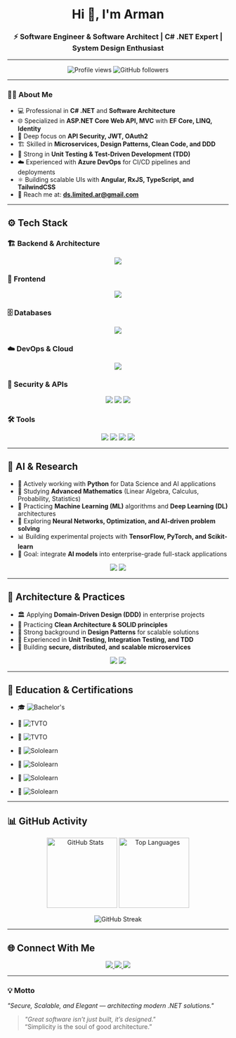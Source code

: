 <!-- Profile README -->

<h1 align="center">Hi 👋, I'm Arman</h1>
<h3 align="center">⚡ Software Engineer & Software Architect | C# .NET Expert | System Design Enthusiast</h3>

---

<p align="center">
  <img src="https://komarev.com/ghpvc/?username=ds-index&label=Profile%20Views&color=0e75b6&style=flat" alt="Profile views" />
  <img src="https://img.shields.io/github/followers/ds-index?label=Followers&style=social" alt="GitHub followers"/>
</p>

---

### 🧑‍💻 About Me
- 💻 Professional in **C# .NET** and **Software Architecture**  
- 🌐 Specialized in **ASP.NET Core Web API, MVC** with **EF Core, LINQ, Identity**  
- 🔐 Deep focus on **API Security, JWT, OAuth2**  
- 🏗️ Skilled in **Microservices, Design Patterns, Clean Code, and DDD**  
- 🧪 Strong in **Unit Testing & Test-Driven Development (TDD)**  
- ☁️ Experienced with **Azure DevOps** for CI/CD pipelines and deployments  
- ⚛️ Building scalable UIs with **Angular, RxJS, TypeScript, and TailwindCSS**  
- 📧 Reach me at: **ds.limited.ar@gmail.com**  

---

## ⚙️ Tech Stack

### 🏗️ Backend & Architecture  
<p align="center">
  <img src="https://skillicons.dev/icons?i=dotnet,cs" />
</p>

### 🎨 Frontend  
<p align="center">
  <img src="https://skillicons.dev/icons?i=angular,ts,rxjs,tailwind" />
</p>

### 🗄️ Databases  
<p align="center">
  <img src="https://skillicons.dev/icons?i=sqlserver,mongodb" />
</p>

### ☁️ DevOps & Cloud  
<p align="center">
  <img src="https://skillicons.dev/icons?i=azure,githubactions,docker" />
</p>

### 🔐 Security & APIs  
<p align="center">
  <img src="https://img.shields.io/badge/API%20Security-0A0A0A?style=for-the-badge&logo=swagger&logoColor=white"/>
  <img src="https://img.shields.io/badge/JWT-000000?style=for-the-badge&logo=jsonwebtokens&logoColor=white"/>
  <img src="https://img.shields.io/badge/OAuth2-4285F4?style=for-the-badge&logo=google&logoColor=white"/>
</p>

### 🛠️ Tools  
<p align="center">
  <img src="https://skillicons.dev/icons?i=git,github,visualstudio" />
  <img src="https://img.shields.io/badge/Postman-FF6C37?style=for-the-badge&logo=postman&logoColor=white"/>
  <img src="https://img.shields.io/badge/Swagger-85EA2D?style=for-the-badge&logo=swagger&logoColor=black"/>
  <img src="https://img.shields.io/badge/SSMS-SQL%20Server%20Management%20Studio-CC2927?style=for-the-badge&logo=microsoftsqlserver&logoColor=white"/>
</p>

---

## 🧠 AI & Research  

- 🐍 Actively working with **Python** for Data Science and AI applications  
- 📘 Studying **Advanced Mathematics** (Linear Algebra, Calculus, Probability, Statistics)  
- 🤖 Practicing **Machine Learning (ML)** algorithms and **Deep Learning (DL)** architectures  
- 🧩 Exploring **Neural Networks, Optimization, and AI-driven problem solving**  
- 📊 Building experimental projects with **TensorFlow, PyTorch, and Scikit-learn**  
- 🎯 Goal: integrate **AI models** into enterprise-grade full-stack applications  

<p align="center">
  <img src="https://skillicons.dev/icons?i=python,tensorflow,pytorch" />
  <img src="https://img.shields.io/badge/ML%20%26%20DL-Advanced%20Learning-blueviolet?style=for-the-badge&logo=ai" />
</p>

---

## 🧠 Architecture & Practices  

- 🏛️ Applying **Domain-Driven Design (DDD)** in enterprise projects  
- 📐 Practicing **Clean Architecture & SOLID principles**  
- 🧩 Strong background in **Design Patterns** for scalable solutions  
- 🧪 Experienced in **Unit Testing, Integration Testing, and TDD**  
- 🚀 Building **secure, distributed, and scalable microservices**  

<p align="center">
  <img src="https://img.shields.io/badge/DDD-Domain%20Driven%20Design-green?style=for-the-badge&logo=architecture"/>
  <img src="https://img.shields.io/badge/Clean%20Code-Elegant-blue?style=for-the-badge&logo=code"/>
</p>

---

## 🏅 Education & Certifications  

- 🎓 ![Bachelor's](https://img.shields.io/badge/Bachelor%20Degree-Computer%20Engineering-2E86C1?style=for-the-badge&logo=graduationcap&logoColor=white)  

- 📜 ![TVTO](https://img.shields.io/badge/TVTO-C%23%20.NET-884EA0?style=for-the-badge&logo=dotnet&logoColor=white)  
- 📜 ![TVTO](https://img.shields.io/badge/TVTO-JavaScript%20%2F%20HTML%20%2F%20CSS-28B463?style=for-the-badge&logo=w3c&logoColor=white)  

- 📜 ![Sololearn](https://img.shields.io/badge/SoloLearn-C%23%20.NET-512BD4?style=for-the-badge&logo=dotnet&logoColor=white)  
- 📜 ![Sololearn](https://img.shields.io/badge/SoloLearn-JavaScript-F39C12?style=for-the-badge&logo=javascript&logoColor=white)  
- 📜 ![Sololearn](https://img.shields.io/badge/SoloLearn-Angular-DD0031?style=for-the-badge&logo=angular&logoColor=white)  
- 📜 ![Sololearn](https://img.shields.io/badge/SoloLearn-Python-3776AB?style=for-the-badge&logo=python&logoColor=white)  

---

## 📊 GitHub Activity  

<p align="center">
  <img src="https://github-readme-stats.vercel.app/api?username=ds-index&show_icons=true&theme=radical" alt="GitHub Stats" height="160"/>
  <img src="https://github-readme-stats.vercel.app/api/top-langs/?username=ds-index&layout=compact&theme=radical" alt="Top Languages" height="160"/>
</p>

<p align="center">
  <img src="https://github-readme-streak-stats.herokuapp.com/?user=ds-index&theme=radical" alt="GitHub Streak"/>
</p>

---

## 🌐 Connect With Me
<p align="center">
  <a href="https://github.com/ds-index" target="_blank">
    <img src="https://img.shields.io/badge/GitHub-100000?style=for-the-badge&logo=github&logoColor=white"/>
  </a>
  <a href="https://www.linkedin.com/in/arman-ds-b3b967291" target="_blank">
    <img src="https://img.shields.io/badge/LinkedIn-0A66C2?style=for-the-badge&logo=linkedin&logoColor=white"/>
  </a>
  <a href="mailto:ds.limited.ar@gmail.com">
    <img src="https://img.shields.io/badge/Email-D14836?style=for-the-badge&logo=gmail&logoColor=white"/>
  </a>
</p>

---

### 💡 Motto
*"Secure, Scalable, and Elegant — architecting modern .NET solutions."*  
> *"Great software isn’t just built, it’s designed."*  
> “Simplicity is the soul of good architecture.”  
